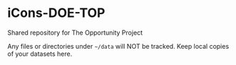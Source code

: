 # iCons-DOE-TOP
Shared repository for The Opportunity Project

Any files or directories under ```~/data``` will NOT be tracked. Keep local copies of your datasets here.
